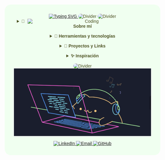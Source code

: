 <div style="background-color:#F0FFF0; border-radius:20px; padding:30px; font-family:'Comic Sans MS', cursive, sans-serif; color:#4B5320;" align="center">

  <!-- Typing SVG -->
  <a href="https://git.io/typing-svg">
    <img src="https://readme-typing-svg.herokuapp.com?duration=3500&color=777777&background=00000000&width=400&height=300&lines=Hola+mundo!+Soy+Estrella+Cardozo+🌻" alt="Typing SVG">
  </a>

  <!-- Imagen animada a la derecha -->
  <img align="right" alt="Coding" width="400" src="https://cdn.dribbble.com/users/1277312/screenshots/14733298/media/39b1045e593737587dd60e42c8422d1f.gif">

  <!-- Divider animado estilo boho más grande -->
  <img src="https://user-images.githubusercontent.com/73097560/115834477-dbab4500-a447-11eb-908a-139a6edaec5c.gif" alt="Divider" style="width:100%; height:20px; border-radius: 15px;">
  <img src="https://user-images.githubusercontent.com/73097560/115834477-dbab4500-a447-11eb-908a-139a6edaec5c.gif" alt="Divider" style="width:100%; height:20px; border-radius: 15px;">

  <br>

  <!-- Sobre mí -->
  <details>
    <summary><b>🌱 Sobre mí</b></summary>
    <br>
    <div align="center">
      <p>🌻 Estudiante de la tecnicatura en Desarrollo Web en la UNER.<br>
      🌿 Tecnicatura en Vegetal Intensivo.<br>
      💻 Me gusta explorar distintas ramas de la programación y afianzar mis habilidades, especializándome en Front End.<br>
      🎨 Apasionada por el diseño gráfico y web. Actualmente estoy tomando un curso de Experiencia de Usuario (UIX) de Google.<br>
      🌎 Interesada en tecnologías ambientales y en el diseño de páginas web funcionales y estéticas.<br>
      🍃 Mi objetivo principal es formarme para convertirme en desarrolladora Full Stack, explorando diferentes herramientas mientras profundizo mi pasión por el Front End.</p>
    </div>
  </details>

  <br>

  <!-- Herramientas y tecnologías -->
  <details>
    <summary><b>🌿 Herramientas y tecnologías</b></summary>
    <br>
    <div align="center">
      <kbd>
        <kbd>Lenguajes de programación</kbd><br><br>
        <img width="30px" src="https://cdn.jsdelivr.net/gh/devicons/devicon/icons/javascript/javascript-original.svg" alt="Javascript" title="Javascript"/>
        <img width="30px" src="https://cdn.jsdelivr.net/gh/devicons/devicon/icons/python/python-original.svg" alt="Python" title="Python"/>
        <img width="30px" src="https://cdn.jsdelivr.net/gh/devicons/devicon/icons/html5/html5-original.svg" alt="HTML" title="HTML"/>
        <img width="30px" src="https://cdn.jsdelivr.net/gh/devicons/devicon/icons/css3/css3-plain-wordmark.svg" alt="CSS" title="CSS"/>
      </kbd>
      <kbd>
        <kbd>Herramientas</kbd><br><br>
        <img width="30px" src="https://cdn.jsdelivr.net/gh/devicons/devicon/icons/git/git-plain.svg" alt="Git" title="Git"/>
      </kbd>
    </div>
  </details>

  <br>

  <!-- Proyectos / Links -->
  <details>
    <summary><b>🌸 Proyectos y Links</b></summary>
    <br>
    <div align="center">
      <p>💻 Mis proyectos están en GitHub: <a href="https://github.com/Estreyani" target="_blank">Mi GitHub</a></p>
    </div>
  </details>

  <br>

  <!-- Inspiración / frase -->
  <details>
    <summary><b>✨ Inspiración</b></summary>
    <br>
    <blockquote align="center">“🌿 La naturaleza no se apura, pero todo se logra.”<br>- Anónimo</blockquote>
  </details>

  <br>

  <!-- Divider animado estilo boho más grande -->
  <img src="https://user-images.githubusercontent.com/73097560/115834477-dbab4500-a447-11eb-908a-139a6edaec5c.gif" alt="Divider" style="width:100%; height:20px; border-radius: 15px;">

  <!-- Gato final -->
  <img src="https://github.com/SophieNguyen113/SophieNguyen113/blob/main/Sophie%20Nguyen%20-%20CatCat.gif" title="CatCat" alt="CatCat" style="display: block; margin: auto;">

  <br>

  <!-- Badges -->
  <div align="center">
    <a href="https://www.linkedin.com/in/estrella-cardozo-505b44163/" target="_blank">
      <img src="https://img.shields.io/static/v1?style=for-the-badge&message=LinkedIn&color=0A66C2&logo=LinkedIn&logoColor=FFFFFF&label=" alt="LinkedIn" />
    </a>
    <a href="mailto:estreyani@gmail.com" target="_blank">
      <img alt="Email" src="https://img.shields.io/static/v1?style=for-the-badge&message=Gmail&color=EA4335&logo=Gmail&logoColor=FFFFFF&label=" />
    </a>
    <a href="https://github.com/Estreyani" target="_blank">
      <img alt="GitHub" src="https://img.shields.io/static/v1?style=for-the-badge&message=GitHub&color=181717&logo=GitHub&logoColor=FFFFFF&label=" />
    </a>
  </div>

</div>

